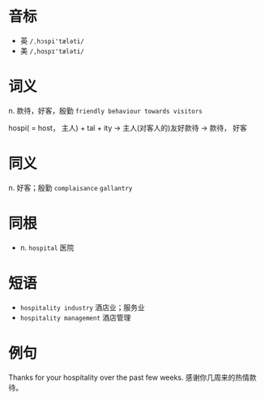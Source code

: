 # 音标

- 英 `/ˌhɔspi'tæləti/`
- 美 `/,hɑspɪ'tæləti/`

# 词义

n. 款待，好客，殷勤
`friendly behaviour towards visitors`



hospi( = host， 主人) + tal + ity → 主人(对客人的)友好款待 → 款待， 好客

# 同义

n. 好客；殷勤
`complaisance` `gallantry`

# 同根

- n. `hospital` 医院

# 短语

- `hospitality industry` 酒店业；服务业
- `hospitality management` 酒店管理

# 例句

Thanks for your hospitality over the past few weeks.
感谢你几周来的热情款待。


